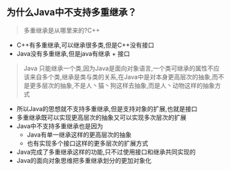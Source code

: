 ## 为什么Java中不支持多重继承？

> 多重继承是从哪里来的?C++

- C++有多重继承,可以继承很多类,但是C++没有接口
- Java没有多重继承,但是java有继承 + 接口 

> Java 只能继承一个类,因为Java是面向对象语言,一个类可继承的属性不应该来自多个类,继承是类与类的关系,在Java中是对本身更高层次的抽象,而不是更多层次的抽象,不是人丶猫丶狗这样去抽象,而是人丶动物这样的抽象方式

- 所以Java的思想就不支持多重继承,但是支持对象的扩展,也就是接口
- 多重继承既可以实现更高层次的抽象又可以实现多次层次的扩展
- Java中不支持多重继承也是因为
  - Java有单一继承这样的更高层次的抽象
  - 也有实现多个接口这样的更多层次的扩展方式
- Java完成了多重继承这样的功能,只不过使用接口和继承共同实现的
- Java的面向对象思维把多重继承划分的更加对象化

